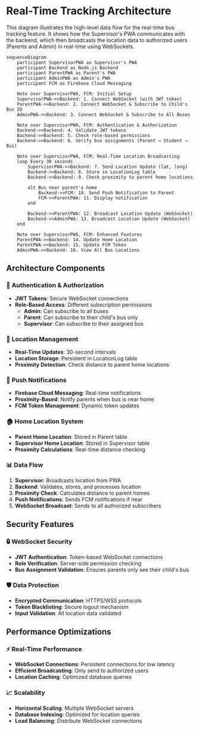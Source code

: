 # Real-Time Tracking Architecture

This diagram illustrates the high-level data flow for the real-time bus tracking feature. It shows how the Supervisor's PWA communicates with the backend, which then broadcasts the location data to authorized users (Parents and Admin) in real-time using WebSockets.

```mermaid
sequenceDiagram
    participant SupervisorPWA as Supervisor's PWA
    participant Backend as Node.js Backend
    participant ParentPWA as Parent's PWA
    participant AdminPWA as Admin's PWA
    participant FCM as Firebase Cloud Messaging

    Note over SupervisorPWA, FCM: Initial Setup
    SupervisorPWA->>Backend: 1. Connect WebSocket (with JWT token)
    ParentPWA->>Backend: 2. Connect WebSocket & Subscribe to Child's Bus ID
    AdminPWA->>Backend: 3. Connect WebSocket & Subscribe to All Buses

    Note over SupervisorPWA, FCM: Authentication & Authorization
    Backend->>Backend: 4. Validate JWT tokens
    Backend->>Backend: 5. Check role-based permissions
    Backend->>Backend: 6. Verify bus assignments (Parent → Student → Bus)

    Note over SupervisorPWA, FCM: Real-Time Location Broadcasting
    loop Every 30 seconds
        SupervisorPWA->>Backend: 7. Send Location Update (lat, long)
        Backend->>Backend: 8. Store in LocationLog table
        Backend->>Backend: 9. Check proximity to parent home locations
        
        alt Bus near parent's home
            Backend->>FCM: 10. Send Push Notification to Parent
            FCM->>ParentPWA: 11. Display notification
        end
        
        Backend->>ParentPWA: 12. Broadcast Location Update (WebSocket)
        Backend->>AdminPWA: 13. Broadcast Location Update (WebSocket)
    end

    Note over SupervisorPWA, FCM: Enhanced Features
    ParentPWA->>Backend: 14. Update Home Location
    ParentPWA->>Backend: 15. Update FCM Token
    AdminPWA->>Backend: 16. View All Bus Locations
```

## Architecture Components

### 🔐 **Authentication & Authorization**
- **JWT Tokens**: Secure WebSocket connections
- **Role-Based Access**: Different subscription permissions
  - **Admin**: Can subscribe to all buses
  - **Parent**: Can subscribe to their child's bus only
  - **Supervisor**: Can subscribe to their assigned bus

### 📍 **Location Management**
- **Real-Time Updates**: 30-second intervals
- **Location Storage**: Persistent in LocationLog table
- **Proximity Detection**: Check distance to parent home locations

### 📱 **Push Notifications**
- **Firebase Cloud Messaging**: Real-time notifications
- **Proximity-Based**: Notify parents when bus is near home
- **FCM Token Management**: Dynamic token updates

### 🏠 **Home Location System**
- **Parent Home Location**: Stored in Parent table
- **Supervisor Home Location**: Stored in Supervisor table
- **Proximity Calculations**: Real-time distance checking

### 📊 **Data Flow**
1. **Supervisor**: Broadcasts location from PWA
2. **Backend**: Validates, stores, and processes location
3. **Proximity Check**: Calculates distance to parent homes
4. **Push Notifications**: Sends FCM notifications if near
5. **WebSocket Broadcast**: Sends to all authorized subscribers

## Security Features

### 🔒 **WebSocket Security**
- **JWT Authentication**: Token-based WebSocket connections
- **Role Verification**: Server-side permission checking
- **Bus Assignment Validation**: Ensures parents only see their child's bus

### 🛡️ **Data Protection**
- **Encrypted Communication**: HTTPS/WSS protocols
- **Token Blacklisting**: Secure logout mechanism
- **Input Validation**: All location data validated

## Performance Optimizations

### ⚡ **Real-Time Performance**
- **WebSocket Connections**: Persistent connections for low latency
- **Efficient Broadcasting**: Only send to authorized users
- **Location Caching**: Optimized database queries

### 📈 **Scalability**
- **Horizontal Scaling**: Multiple WebSocket servers
- **Database Indexing**: Optimized for location queries
- **Load Balancing**: Distribute WebSocket connections 
